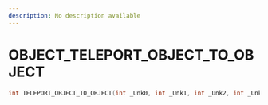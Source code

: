 ```yaml
---
description: No description available 
---
```


# OBJECT\_TELEPORT_OBJECT_TO_OBJECT

```cpp
int TELEPORT_OBJECT_TO_OBJECT(int _Unk0, int _Unk1, int _Unk2, int _Unk3, int _Unk4, int _Unk5, int _Unk6, int _Unk7, int _Unk8);
```